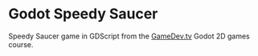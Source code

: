 # Godot Speedy Saucer

Speedy Saucer game in GDScript from the [GameDev.tv](https://www.gamedev.tv/) Godot 2D games course.
